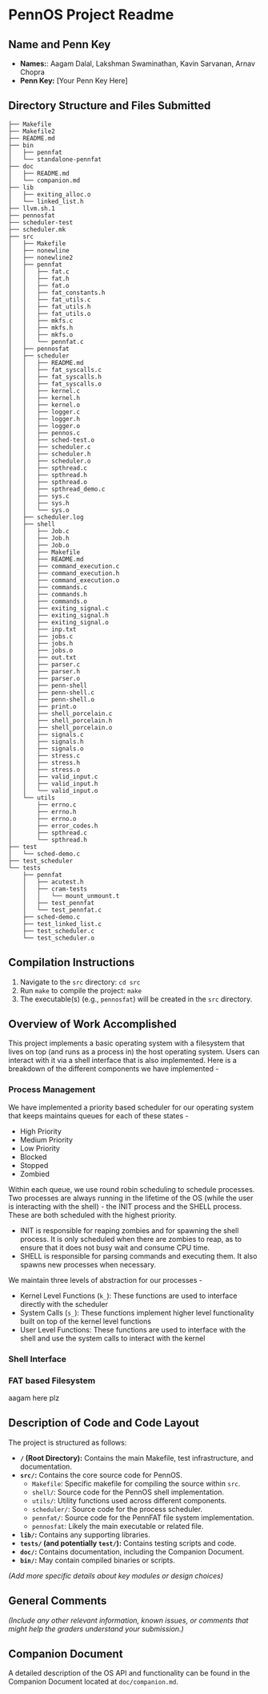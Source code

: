 # PennOS Project Readme

## Name and Penn Key

*   **Names:**: Aagam Dalal, Lakshman Swaminathan, Kavin Sarvanan, Arnav Chopra
*   **Penn Key:** [Your Penn Key Here]

## Directory Structure and Files Submitted

```
├── Makefile
├── Makefile2
├── README.md
├── bin
│   ├── pennfat
│   └── standalone-pennfat
├── doc
│   ├── README.md
│   └── companion.md
├── lib
│   ├── exiting_alloc.o
│   └── linked_list.h
├── llvm.sh.1
├── pennosfat
├── scheduler-test
├── scheduler.mk
├── src
│   ├── Makefile
│   ├── nonewline
│   ├── nonewline2
│   ├── pennfat
│   │   ├── fat.c
│   │   ├── fat.h
│   │   ├── fat.o
│   │   ├── fat_constants.h
│   │   ├── fat_utils.c
│   │   ├── fat_utils.h
│   │   ├── fat_utils.o
│   │   ├── mkfs.c
│   │   ├── mkfs.h
│   │   ├── mkfs.o
│   │   └── pennfat.c
│   ├── pennosfat
│   ├── scheduler
│   │   ├── README.md
│   │   ├── fat_syscalls.c
│   │   ├── fat_syscalls.h
│   │   ├── fat_syscalls.o
│   │   ├── kernel.c
│   │   ├── kernel.h
│   │   ├── kernel.o
│   │   ├── logger.c
│   │   ├── logger.h
│   │   ├── logger.o
│   │   ├── pennos.c
│   │   ├── sched-test.o
│   │   ├── scheduler.c
│   │   ├── scheduler.h
│   │   ├── scheduler.o
│   │   ├── spthread.c
│   │   ├── spthread.h
│   │   ├── spthread.o
│   │   ├── spthread_demo.c
│   │   ├── sys.c
│   │   ├── sys.h
│   │   └── sys.o
│   ├── scheduler.log
│   ├── shell
│   │   ├── Job.c
│   │   ├── Job.h
│   │   ├── Job.o
│   │   ├── Makefile
│   │   ├── README.md
│   │   ├── command_execution.c
│   │   ├── command_execution.h
│   │   ├── command_execution.o
│   │   ├── commands.c
│   │   ├── commands.h
│   │   ├── commands.o
│   │   ├── exiting_signal.c
│   │   ├── exiting_signal.h
│   │   ├── exiting_signal.o
│   │   ├── inp.txt
│   │   ├── jobs.c
│   │   ├── jobs.h
│   │   ├── jobs.o
│   │   ├── out.txt
│   │   ├── parser.c
│   │   ├── parser.h
│   │   ├── parser.o
│   │   ├── penn-shell
│   │   ├── penn-shell.c
│   │   ├── penn-shell.o
│   │   ├── print.o
│   │   ├── shell_porcelain.c
│   │   ├── shell_porcelain.h
│   │   ├── shell_porcelain.o
│   │   ├── signals.c
│   │   ├── signals.h
│   │   ├── signals.o
│   │   ├── stress.c
│   │   ├── stress.h
│   │   ├── stress.o
│   │   ├── valid_input.c
│   │   ├── valid_input.h
│   │   └── valid_input.o
│   └── utils
│       ├── errno.c
│       ├── errno.h
│       ├── errno.o
│       ├── error_codes.h
│       ├── spthread.c
│       └── spthread.h
├── test
│   └── sched-demo.c
├── test_scheduler
└── tests
    ├── pennfat
    │   ├── acutest.h
    │   ├── cram-tests
    │   │   └── mount_unmount.t
    │   ├── test_pennfat
    │   └── test_pennfat.c
    ├── sched-demo.c
    ├── test_linked_list.c
    ├── test_scheduler.c
    └── test_scheduler.o
```

## Compilation Instructions

1.  Navigate to the `src` directory: `cd src`
2.  Run `make` to compile the project: `make`
3.  The executable(s) (e.g., `pennosfat`) will be created in the `src` directory.

## Overview of Work Accomplished

This project implements a basic operating system with a filesystem that lives on top (and runs as a process in) the host operating system. Users can interact with it via a shell interface that is also implemented. Here is a breakdown of the different components we have implemented -

### Process Management

We have implemented a priority based scheduler for our operating system that keeps maintains queues for each of these states -
- High Priority
- Medium Priority
- Low Priority
- Blocked
- Stopped
- Zombied

Within each queue, we use round robin scheduling to schedule processes. Two processes are always running in the lifetime of the OS (while the user is interacting with the shell) - the INIT process and the SHELL process. These are both scheduled with the highest priority.
- INIT is responsible for reaping zombies and for spawning the shell process. It is only scheduled when there are zombies to reap, as to ensure that it does not busy wait and consume CPU time.
- SHELL is responsible for parsing commands and executing them. It also spawns new processes when necessary.

We maintain three levels of abstraction for our processes -
- Kernel Level Functions (`k_`): These functions are used to interface directly with the scheduler
- System Calls (`s_`): These functions implement higher level functionality built on top of the kernel level functions
- User Level Functions: These functions are used to interface with the shell and use the system calls to interact with the kernel

### Shell Interface

### FAT based Filesystem 

aagam here plz


## Description of Code and Code Layout

The project is structured as follows:

*   **`/` (Root Directory):** Contains the main Makefile, test infrastructure, and documentation.
*   **`src/`:** Contains the core source code for PennOS.
    *   `Makefile`: Specific makefile for compiling the source within `src`.
    *   `shell/`: Source code for the PennOS shell implementation.
    *   `utils/`: Utility functions used across different components.
    *   `scheduler/`: Source code for the process scheduler.
    *   `pennfat/`: Source code for the PennFAT file system implementation.
    *   `pennosfat`: Likely the main executable or related file.
*   **`lib/`:** Contains any supporting libraries.
*   **`tests/` (and potentially `test/`):** Contains testing scripts and code.
*   **`doc/`:** Contains documentation, including the Companion Document.
*   **`bin/`:** May contain compiled binaries or scripts.

*(Add more specific details about key modules or design choices)*

## General Comments

*(Include any other relevant information, known issues, or comments that might help the graders understand your submission.)*

## Companion Document

A detailed description of the OS API and functionality can be found in the Companion Document located at `doc/companion.md`.